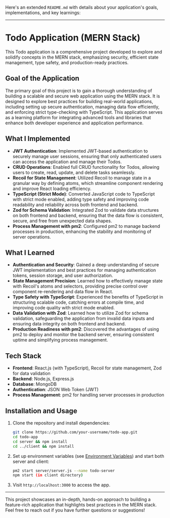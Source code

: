 Here's an extended `README.md` with details about your application's goals, implementations, and key learnings:

---

# Todo Application (MERN Stack)

This Todo application is a comprehensive project developed to explore and solidify concepts in the MERN stack, emphasizing security, efficient state management, type safety, and production-ready practices.

## Goal of the Application

The primary goal of this project is to gain a thorough understanding of building a scalable and secure web application using the MERN stack. It is designed to explore best practices for building real-world applications, including setting up secure authentication, managing data flow efficiently, and enforcing strict type-checking with TypeScript. This application serves as a learning platform for integrating advanced tools and libraries that enhance both developer experience and application performance.

## What I Implemented

- **JWT Authentication**: Implemented JWT-based authentication to securely manage user sessions, ensuring that only authenticated users can access the application and manage their Todos.
- **CRUD Operations**: Enabled full CRUD functionality for Todos, allowing users to create, read, update, and delete tasks seamlessly.
- **Recoil for State Management**: Utilized Recoil to manage state in a granular way by defining atoms, which streamline component rendering and improve React loading efficiency.
- **TypeScript (Strict Mode)**: Converted JavaScript code to TypeScript with strict mode enabled, adding type safety and improving code readability and reliability across both frontend and backend.
- **Zod for Schema Validation**: Integrated Zod to validate data structures on both frontend and backend, ensuring that the data flow is consistent, secure, and free from unexpected data shapes.
- **Process Management with pm2**: Configured pm2 to manage backend processes in production, enhancing the stability and monitoring of server operations.

## What I Learned

- **Authentication and Security**: Gained a deep understanding of secure JWT implementation and best practices for managing authentication tokens, session storage, and user authorization.
- **State Management Precision**: Learned how to effectively manage state with Recoil's atoms and selectors, providing precise control over component re-rendering and data flow in React.
- **Type Safety with TypeScript**: Experienced the benefits of TypeScript in structuring scalable code, catching errors at compile time, and improving code quality with strict mode enabled.
- **Data Validation with Zod**: Learned how to utilize Zod for schema validation, safeguarding the application from invalid data inputs and ensuring data integrity on both frontend and backend.
- **Production Readiness with pm2**: Discovered the advantages of using pm2 to deploy and monitor the backend server, ensuring consistent uptime and simplifying process management.

## Tech Stack

- **Frontend**: React.js (with TypeScript), Recoil for state management, Zod for data validation
- **Backend**: Node.js, Express.js
- **Database**: MongoDB
- **Authentication**: JSON Web Token (JWT)
- **Process Management**: pm2 for handling server processes in production

## Installation and Usage

1. Clone the repository and install dependencies:

   ```bash
   git clone https://github.com/your-username/todo-app.git
   cd todo-app
   cd server && npm install
   cd ../client && npm install
   ```

2. Set up environment variables (see [Environment Variables](#environment-variables)) and start both server and client:

   ```bash
   pm2 start server/server.js --name todo-server
   npm start (in client directory)
   ```

3. Visit `http://localhost:3000` to access the app.

---

This project showcases an in-depth, hands-on approach to building a feature-rich application that highlights best practices in the MERN stack. Feel free to reach out if you have further questions or suggestions!
